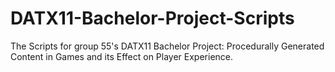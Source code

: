 # DATX11-Bachelor-Project-Scripts
The Scripts for group 55's DATX11 Bachelor Project: Procedurally Generated Content in Games and its Effect on Player Experience. 

